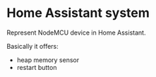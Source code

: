 # Home Assistant system

Represent NodeMCU device in Home Assistant.

Basically it offers:

- heap memory sensor
- restart button
